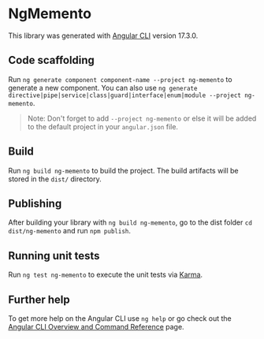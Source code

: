 # NgMemento

This library was generated with [Angular CLI](https://github.com/angular/angular-cli) version 17.3.0.

## Code scaffolding

Run `ng generate component component-name --project ng-memento` to generate a new component. You can also use `ng generate directive|pipe|service|class|guard|interface|enum|module --project ng-memento`.
> Note: Don't forget to add `--project ng-memento` or else it will be added to the default project in your `angular.json` file. 

## Build

Run `ng build ng-memento` to build the project. The build artifacts will be stored in the `dist/` directory.

## Publishing

After building your library with `ng build ng-memento`, go to the dist folder `cd dist/ng-memento` and run `npm publish`.

## Running unit tests

Run `ng test ng-memento` to execute the unit tests via [Karma](https://karma-runner.github.io).

## Further help

To get more help on the Angular CLI use `ng help` or go check out the [Angular CLI Overview and Command Reference](https://angular.io/cli) page.
